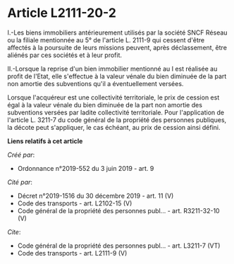 # Article L2111-20-2

I.-Les biens immobiliers antérieurement utilisés par la société SNCF Réseau ou la filiale mentionnée au 5° de l'article L.
2111-9 qui cessent d'être affectés à la poursuite de leurs missions peuvent, après déclassement, être aliénés par ces
sociétés et à leur profit. 

II.-Lorsque la reprise d'un bien immobilier mentionné au I est réalisée au profit de l'Etat, elle s'effectue à la valeur
vénale du bien diminuée de la part non amortie des subventions qu'il a éventuellement versées. 

Lorsque l'acquéreur est une collectivité territoriale, le prix de cession est égal à la valeur vénale du bien diminuée de la
part non amortie des subventions versées par ladite collectivité territoriale. Pour l'application de l'article L. 3211-7 du
code général de la propriété des personnes publiques, la décote peut s'appliquer, le cas échéant, au prix de cession ainsi
défini.

**Liens relatifs à cet article**

_Créé par_:

  - Ordonnance n°2019-552 du 3 juin 2019 - art. 9

_Cité par_:

  - Décret n°2019-1516 du 30 décembre 2019 - art. 11 (V)
  - Code des transports - art. L2102-15 (V)
  - Code général de la propriété des personnes publ... - art. R3211-32-10 (V)

_Cite_:

  - Code général de la propriété des personnes publ... - art. L3211-7 (VT)
  - Code des transports - art. L2111-9 (V)

